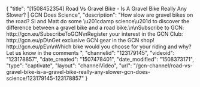 {
    "title": "[1508452354] Road Vs Gravel Bike - Is A Gravel Bike Really Any Slower? | GCN Does Science",
    "description": "How slow are gravel bikes on the road? Si and Matt do some \u201cdamp science\u201d to discover the difference between a gravel bike and a road bike.\n\nSubscribe to GCN: http:\/\/gcn.eu\/SubscribeToGCN\nRegister your interest in the GCN Club: http:\/\/gcn.eu\/pD\nGet exclusive GCN gear in the GCN shop! http:\/\/gcn.eu\/pE\n\nWhich bike would you choose for your riding and why? Let us know in the comments ",
    "channelid": "123179145",
    "videoid": "123178857",
    "date_created": "1507478401",
    "date_modified": "1508373171",
    "type": "captivate",
    "layout": "channelVideo",
    "url": "\/gcn-channel\/road-vs-gravel-bike-is-a-gravel-bike-really-any-slower-gcn-does-science\/123179145-123178857"
}